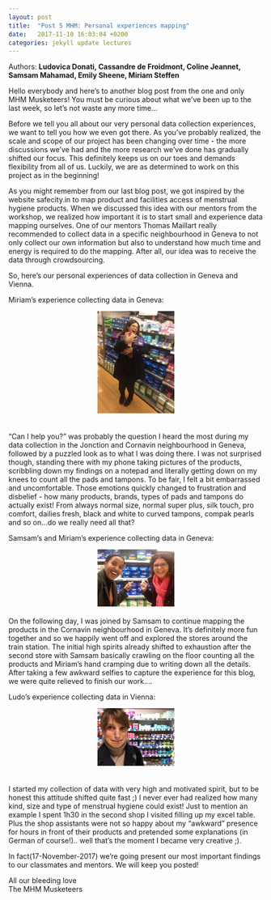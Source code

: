 ```yaml
---
layout: post
title:  "Post 5 MHM: Personal experiences mapping"
date:   2017-11-10 16:03:04 +0200
categories: jekyll update lectures
---
```


Authors: **Ludovica Donati, Cassandre de Froidmont, Coline Jeannet, Samsam Mahamad, Emily Sheene, Miriam Steffen**

Hello everybody and here’s to another blog post from the one and only MHM Musketeers! You must be curious about what we’ve been up to the last week, so let’s not waste any more time…

Before we tell you all about our very personal data collection experiences, we want to tell you how we even got there. As you’ve probably realized, the scale and scope of our project has been changing over time - the more discussions we’ve had and the more research we’ve done has gradually shifted our focus. This definitely keeps us on our toes and demands flexibility from all of us. Luckily, we are as determined to work on this project as in the beginning!

As you might remember from our last blog post, we got inspired by the website safecity.in to map product and facilities access of menstrual hygiene products. When we discussed this idea with our mentors from the workshop, we realized how important it is to start small and experience data mapping ourselves. One of our mentors Thomas Maillart really recommended to collect data in a specific neighbourhood in Geneva to not only collect our own information but also to understand how much time and energy is required to do the mapping. After all, our idea was to receive the data through crowdsourcing.

So, here’s our personal experiences of data collection in Geneva and Vienna.

Miriam’s experience collecting data in Geneva:
<center><img src="/images/Miriam in Store.JPG" alt=""  width="30%"></center>
<br>
<br>
“Can I help you?” was probably the question I heard the most during my data collection in the Jonction and Cornavin neighbourhood in Geneva, followed by a puzzled look as to what I was doing there. I was not surprised though, standing there with my phone taking pictures of the products, scribbling down my findings on a notepad and literally getting down on my knees to count all the pads and tampons. To be fair, I felt a bit embarrassed and uncomfortable. Those emotions quickly changed to frustration and disbelief - how many products, brands, types of pads and tampons do actually exist! From always normal size, normal super plus, silk touch, pro comfort, dailies fresh, black and white to curved tampons, compak pearls and so on...do we really need all that?

Samsam’s and Miriam’s experience collecting data in Geneva:
<center><img src="/images/Samsam and Miriam.JPG" alt=""  width="30%"></center>
<br>
On the following day, I was joined by Samsam to continue mapping the products in the Cornavin neighbourhood in Geneva. It’s definitely more fun together and so we happily went off and explored the stores around the train station. The initial high spirits already shifted to exhaustion after the second store with Samsam basically crawling on the floor counting all the products and Miriam’s hand cramping due to writing down all the details. After taking a few awkward selfies to capture the experience for this blog, we were quite relieved to finish our work....

Ludo’s experience collecting data in Vienna: 
<center><img src="/images/Ludo in Store.JPG" alt=""  width="30%"></center>
<br>
<br>
I started my collection of data with very high and motivated spirit, but to be honest this attitude shifted quite fast ;) I never ever had realized how many kind, size and type of menstrual hygiene could exist! Just to mention an example I spent 1h30 in the second shop I visited filling up my excel table. Plus the shop assistants were not so happy about my “awkward” presence for hours in front of their products and pretended some explanations (in German of course!).. well that’s the moment I became very creative ;).

In fact(17-November-2017) we’re going present our most important findings to our classmates and mentors. We will keep you posted!
 
All our bleeding love
<br>
The MHM Musketeers
